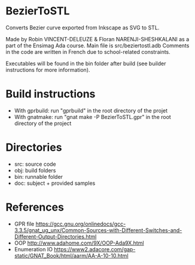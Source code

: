 # BezierToSTL
Converts Bezier curve exported from Inkscape as SVG to STL.

Made by Robin VINCENT-DELEUZE & Floran NARENJI-SHESHKALANI as a part of the Ensimag Ada course.
Main file is src/beziertostl.adb
Comments in the code are written in French due to school-related constraints.

Executables will be found in the bin folder after build (see builder instructions for more information).

# Build instructions
- With gprbuild: run "gprbuild" in the root directory of the projet
- With gnatmake: run "gnat make -P BezierToSTL.gpr" in the root directory of the project

# Directories
- src: source code
- obj: build folders
- bin: runnable folder
- doc: subject + provided samples

# References
- GPR file
https://gcc.gnu.org/onlinedocs/gcc-3.3.5/gnat_ug_unx/Common-Sources-with-Different-Switches-and-Different-Output-Directories.html
- OOP
http://www.adahome.com/9X/OOP-Ada9X.html
- Enumeration IO
https://www2.adacore.com/gap-static/GNAT_Book/html/aarm/AA-A-10-10.html
